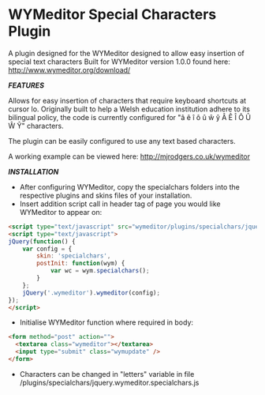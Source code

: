 # WYMeditor Special Characters Plugin

A plugin designed for the WYMeditor designed to allow easy insertion of special text characters
Built for WYMeditor version 1.0.0 found here: http://www.wymeditor.org/download/


***FEATURES***

Allows for easy insertion of characters that require keyboard shortcuts at cursor lo. Originally built to help a Welsh education institution adhere to its bilingual policy, the code is currently configured for "â ê î ô û ŵ ŷ Â Ê Î Ô Û Ŵ Ŷ" characters.

The plugin can be easily configured to use any text based characters.

A working example can be viewed here: http://mjrodgers.co.uk/wymeditor


***INSTALLATION*** 

- After configuring WYMeditor, copy the specialchars folders into the respective plugins and skins files of your installation.
- Insert addition script call in header tag of page you would like WYMeditor to appear on: 
```html
<script type="text/javascript" src="wymeditor/plugins/specialchars/jquery.wymeditor.specialchars.js"></script>
<script type="text/javascript">
jQuery(function() {
	var config = {
		skin: 'specialchars',
		postInit: function(wym) {
			var wc = wym.specialchars();
		}					
	};
    jQuery('.wymeditor').wymeditor(config);
});
</script>
```
- Initialise WYMeditor function where required in body:
```html
<form method="post" action="">
  <textarea class="wymeditor"></textarea>
  <input type="submit" class="wymupdate" />
</form>
```
- Characters can be changed in "letters" variable in file /plugins/specialchars/jquery.wymeditor.specialchars.js
